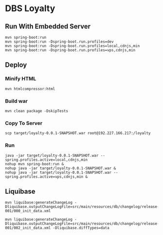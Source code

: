 # DBS Loyalty

## Run With Embedded Server

```
mvn spring-boot:run
mvn spring-boot:run -Dspring-boot.run.profiles=dev
mvn spring-boot:run -Dspring-boot.run.profiles=local,cdnjs,min
mvn spring-boot:run -Dspring-boot.run.profiles=vps,cdnjs,min
```
## Deploy

### Minify HTML
```
mvn htmlcompressor:html
```

### Build war
```
mvn clean package -DskipTests
```

### Copy To Server
```
scp target/loyalty-0.0.1-SNAPSHOT.war root@192.227.166.217:/loyalty
```

### Run
```
java -jar target/loyalty-0.0.1-SNAPSHOT.war --spring.profiles.active=local,cdnjs,min
nohup mvn spring-boot:run &
nohup java -jar target/loyalty-0.0.1-SNAPSHOT.war &
nohup java -jar target/loyalty-0.0.1-SNAPSHOT.war --spring.profiles.active=vps,cdnjs,min &
```

## Liquibase
```
mvn liquibase:generateChangeLog -Dliquibase.outputChangeLogFile=src/main/resources/db/changelog/release-001/000_init_data.xml

mvn liquibase:generateChangeLog -Dliquibase.outputChangeLogFile=src/main/resources/db/changelog/release-001/002_init_data.xml -Dliquibase.diffTypes=data
```
